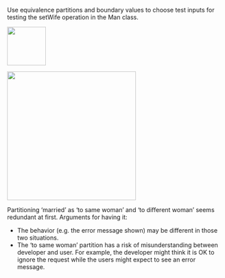 <panel header=":lock::key: setWife">
<question has-input="true">

Use equivalence partitions and boundary values to choose test inputs for testing the setWife operation in the Man class.

<img src="{{baseUrl}}/testCaseDesign/summary/exercises/images/manWoman.png" height="90" />
<p/>

<div slot="answer">

<img src="{{baseUrl}}/testCaseDesign/summary/exercises/images/manWomanPartitions.png" height="300" />
<p/>

Partitioning ‘married’ as ‘to same woman’ and ‘to different woman’ seems redundant at first. Arguments for having it:

* The behavior (e.g. the error message shown) may be different in those two situations.
* The ‘to same woman’ partition has a risk of misunderstanding between developer and user. For example, the developer might think it is OK to ignore the request while the users might expect to see an error message.

</div>
</question>
</panel>

